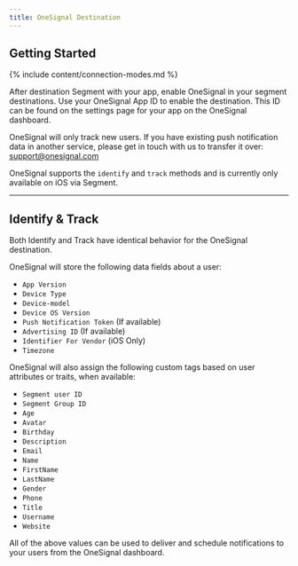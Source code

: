 ```yaml
---
title: OneSignal Destination
---
```


## Getting Started

{% include content/connection-modes.md %}

After destination Segment with your app, enable OneSignal in your segment destinations. Use your OneSignal App ID to enable the destination. This ID can be found on the settings page for your app on the OneSignal dashboard.

OneSignal will only track new users. If you have existing push notification data in another service, please get in touch with us to transfer it over: support@onesignal.com

OneSignal supports the `identify` and `track` methods and is currently only available on iOS via Segment.

- - -

## Identify & Track

Both Identify and Track have identical behavior for the OneSignal destination.

OneSignal will store the following data fields about a user:

- `App Version`
- `Device Type`
- `Device-model`
- `Device OS Version`
- `Push Notification Token` (If available)
- `Advertising ID` (If available)
- `Identifier For Vendor` (iOS Only)
- `Timezone`

OneSignal will also assign the following custom tags based on user attributes or traits, when available:

- `Segment user ID`
- `Segment Group ID`
- `Age`
- `Avatar`
- `Birthday`
- `Description`
- `Email`
- `Name`
- `FirstName`
- `LastName`
- `Gender`
- `Phone`
- `Title`
- `Username`
- `Website`

All of the above values can be used to deliver and schedule notifications to your users from the OneSignal dashboard.
